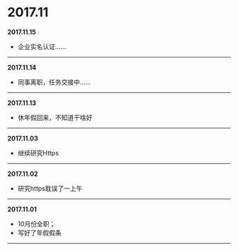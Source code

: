 # 2017.11

**2017.11.15**
*   企业实名认证......
---

**2017.11.14**
*   同事离职，任务交接中......
---

**2017.11.13**
*   休年假回来，不知道干啥好
---

**2017.11.03**
*   继续研究Https
---

**2017.11.02**
*   研究https耽误了一上午
---

**2017.11.01**
*   10月份全职；
*   写好了年假假条
---
